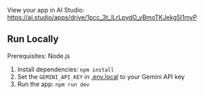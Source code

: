 View your app in AI Studio: https://ai.studio/apps/drive/1pcc_3t_lLrLpydO_vBmoTKJekg5I1myP

## Run Locally

Prerequisites:  Node.js

1. Install dependencies:
   `npm install`
2. Set the `GEMINI_API_KEY` in [.env.local](.env.local) to your Gemini API key
3. Run the app:
   `npm run dev`
